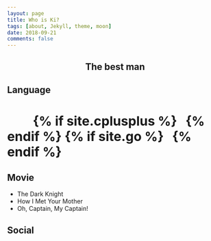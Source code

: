```yaml
---
layout: page
title: Who is Ki?
tags: [about, Jekyll, theme, moon]
date: 2018-09-21
comments: false
---
```


<center><h2>The best man</h2></center>

## Language
<h3 class="title" style="font-size:30px;">
<i class="devicon-python-plain" style="margin-left:20px;"></i>
<i class="devicon-javascript-plain" style="margin-left:20px;"></i>
<i class="devicon-go-original" style="margin-left:20px;"></i>
{% if site.cplusplus %}<i class="devicon-cplusplus-plain" style="margin-left:20px;"></i>{% endif %}
{% if site.go %}<i class="devicon-go-plain" style="margin-left:20px;"></i>{% endif %}
</h3>

## Movie
* The Dark Knight
* How I Met Your Mother
* Oh, Captain, My Captain!

## Social
<h3><a href="http://github.com/{{ site.github-url }}" target="_blank" rel="noopener noreferrer"><i class="devicon-github-plain" style="margin-left:20px;"></i></a></h3>
